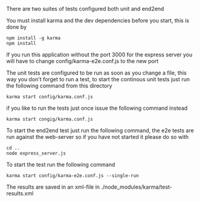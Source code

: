 There are two suites of tests configured both unit and end2end

You must install karma and the dev dependencies before you start, this is done by

```
npm install -g karma
npm install
```

If you run this application without the port 3000 for the express server you will have to
change config/karma-e2e.conf.js to the new port

The unit tests are configured to be run as soon as you change a file, this way you don't forget to
run a test, to start the continous unit tests just run the following command from this directory

```
karma start config/karma.conf.js
```

if you like to run the tests just once issue the following command instead

```
karma start congig/karma.conf.js
```

To start the end2end test just run the following command, the e2e tests are run against the web-server
so if you have not started it please do so with

```
cd ..
node express_server.js
```

To start the test run the following command
```
karma start config/karma-e2e.conf.js --single-run
```

The results are saved in an xml-file in
./node_modules/karma/test-results.xml

